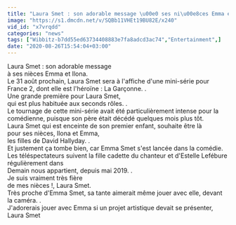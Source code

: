 ```yaml
---
title: "Laura Smet : son adorable message \u00e0 ses ni\u00e8ces Emma et Ilona"
image: "https://s1.dmcdn.net/v/SQBb11VHEt19BU82E/x240"
vid_id: "x7vrqdd"
categories: "news"
tags: ["Wibbitz-b7dd55ed63734408883e7fa8adcd3ac74","Entertainment",]
date: "2020-08-26T15:54:04+03:00"
---
```

Laura Smet : son adorable message   <br>à ses nièces Emma et Ilona.  <br>Le 31 août prochain, Laura Smet sera à l'affiche d'une mini-série pour France 2, dont elle est l'héroïne : La Garçonne. .  <br>Une grande première pour Laura Smet,   <br>qui est plus habituée aux seconds rôles. .  <br>Le tournage de cette mini-série avait été particulièrement intense pour la comédienne, puisque son père était décédé quelques mois plus tôt.  <br>Laura Smet qui est enceinte de son premier enfant, souhaite être là pour ses nièces, Ilona et Emma,   <br>les filles de David Hallyday. .  <br>Et justement ça tombe bien, car Emma Smet s'est lancée dans la comédie.  <br>Les téléspectateurs suivent la fille cadette du chanteur et d'Estelle Lefébure régulièrement dans   <br>Demain nous appartient, depuis mai 2019. .  <br>Je suis vraiment très fière   <br>de mes nièces !, Laura Smet.  <br>Très proche d'Emma Smet, sa tante aimerait même jouer avec elle, devant la caméra. .  <br>J'adorerais jouer avec Emma si un projet artistique devait se présenter, Laura Smet
